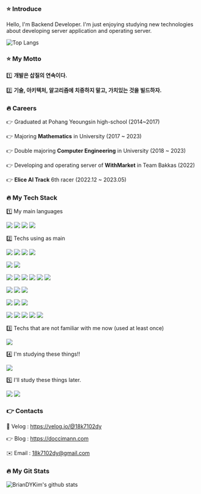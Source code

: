 ### ⭐️ Introduce

Hello, I'm Backend Developer. I'm just enjoying studying new technologies about developing server application and operating server.

![Top Langs](https://github-readme-stats.vercel.app/api/top-langs/?username=BrianDYKim&layout=Demo&theme=dark)

### ⭐️ My Motto

1️⃣ **개발은 삽질의 연속이다.**

2️⃣ **기술, 아키텍처, 알고리즘에 치중하지 말고, 가치있는 것을 빌드하자.**

### 🔥 Careers

👉 Graduated at Pohang Yeoungsin high-school (2014~2017)

👉 Majoring **Mathematics** in University (2017 ~ 2023)

👉 Double majoring **Computer Engineering** in University (2018 ~ 2023)

👉 Developing and operating server of **WithMarket** in Team Bakkas (2022)

👉 **Elice AI Track** 6th racer (2022.12 ~ 2023.05)

### 🔥 My Tech Stack

1️⃣ My main languages

<img src="https://img.shields.io/badge/java-007396?style=for-the-badge&logo=java&logoColor=white"> <img src="https://img.shields.io/badge/Kotlin-7F52FF?style=for-the-badge&logo=Kotlin&logoColor=black"> <img src="https://img.shields.io/badge/Javascript-F7DF1E?style=for-the-badge&logo=Javascript&logoColor=black"> <img src="https://img.shields.io/badge/Typescript-3178C6?style=for-the-badge&logo=Typescript&logoColor=black"> 

2️⃣ Techs using as main

<img src="https://img.shields.io/badge/Spring Boot-6DB33F?style=for-the-badge&logo=Spring Boot&logoColor=black"> <img src="https://img.shields.io/badge/Spring Data JPA-6DB33F?style=for-the-badge&logo=Spring&logoColor=black"> <img src="https://img.shields.io/badge/Spring MVC-6DB33F?style=for-the-badge&logo=Spring&logoColor=black"> <img src="https://img.shields.io/badge/Spring Webflux-6DB33F?style=for-the-badge&logo=React&logoColor=black">

<img src="https://img.shields.io/badge/NodeJS-339933?style=for-the-badge&logo=Node.js&logoColor=black"> <img src="https://img.shields.io/badge/NestJS-E0234E?style=for-the-badge&logo=NestJS&logoColor=black">

<img src="https://img.shields.io/badge/DynamoDB-4053D6?style=for-the-badge&logo=Amazon DynamoDB&logoColor=white"> <img src="https://img.shields.io/badge/S3-569A31?style=for-the-badge&logo=Amazon S3&logoColor=white"> <img src="https://img.shields.io/badge/MySQL-4479A1?style=for-the-badge&logo=MySQL&logoColor=white"> <img src="https://img.shields.io/badge/Redis-DC382D?style=for-the-badge&logo=Redis&logoColor=white"> <img src="https://img.shields.io/badge/Elasticsearch-00ADD8?style=for-the-badge&logo=Elasticsearch&logoColor=black"> <img src="https://img.shields.io/badge/MongoDB-6DB33F?style=for-the-badge&logo=mongodb&logoColor=black">

<img src="https://img.shields.io/badge/AWS-FFB71B?style=for-the-badge&logo=Amazon AWS&logoColor=black"> <img src="https://img.shields.io/badge/Docker-2496ED?style=for-the-badge&logo=Docker&logoColor=white"> <img src="https://img.shields.io/badge/Apache Kafka-231F20?style=for-the-badge&logo=Apache Kafka&logoColor=white">

<img src="https://img.shields.io/badge/GRPC-00ADD8?style=for-the-badge&logo=&logoColor=black"> <img src="https://img.shields.io/badge/Armeria-F75690?style=for-the-badge&logo=armeria&logoColor=black"> <img src="https://img.shields.io/badge/Jenkins-D24939?style=for-the-badge&logo=Jenkins&logoColor=black"> 

<img src="https://img.shields.io/badge/AWS EC2-FFB71B?style=for-the-badge&logo=Amazon AWS&logoColor=black"> <img src="https://img.shields.io/badge/AWS ROUTE53-FFB71B?style=for-the-badge&logo=Amazon AWS&logoColor=black"> <img src="https://img.shields.io/badge/AWS RDS-FFB71B?style=for-the-badge&logo=Amazon AWS&logoColor=black"> <img src="https://img.shields.io/badge/AWS BEANSTALK-FFB71B?style=for-the-badge&logo=Amazon AWS&logoColor=black"> <img src="https://img.shields.io/badge/AWS ECR-FFB71B?style=for-the-badge&logo=Amazon AWS&logoColor=black">

3️⃣ Techs that are not familiar with me now (used at least once)

<img src="https://img.shields.io/badge/Android-3DDC84?style=for-the-badge&logo=Android&logoColor=black">

4️⃣ I'm studying these things!!

<img src="https://img.shields.io/badge/Kubernetes-326CE5?style=for-the-badge&logo=Kubernetes&logoColor=white">

5️⃣ I'll study these things later.

<img src="https://img.shields.io/badge/Spring Batch-6DB33F?style=for-the-badge&logo=Spring&logoColor=black"> <img src="https://img.shields.io/badge/Spring Security-6DB33F?style=for-the-badge&logo=Spring Security&logoColor=black"> 

### 👉 Contacts

🌲 Velog : <https://velog.io/@18k7102dy>

👉 Blog : <https://doccimann.com>

✉️ Email : 18k7102dy@gmail.com

### 🔥 My Git Stats

![BrianDYKim's github stats](https://github-readme-stats.vercel.app/api?username=BrianDYKim&show_icons=true)

